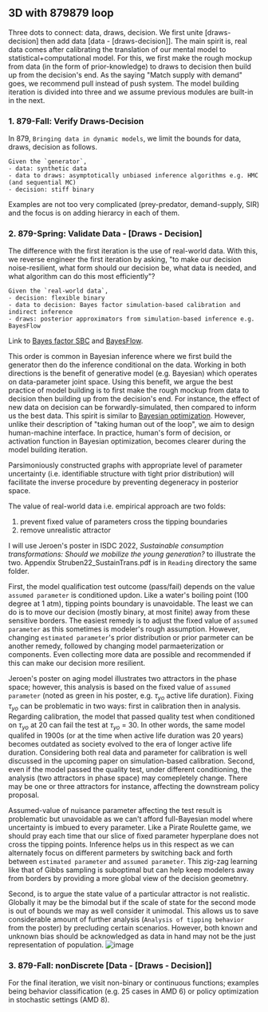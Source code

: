 ## 3D with 879879 loop
Three dots to connect: data, draws, decision. We first unite [draws-decision] then add data [data - [draws-decision]]. The main spirit is, real data comes after calibrating the translation of our mental model to statistical+computational model. For this, we first make the rough mockup from data (in the form of prior-knowledge) to draws to decision then build up from the decision's end. As the saying "Match supply with demand" goes, we recommend pull instead of push system. The model building iteration is divided into three and we assume previous modules are built-in in the next.

### 1. 879-Fall: Verify Draws-Decision
In 879, `Bringing data in dynamic models`, we limit the bounds for data, draws, decision as follows.
```
Given the `generator`,
- data: synthetic data
- data to draws: asymptotically unbiased inference algorithms e.g. HMC (and sequential MC)
- decision: stiff binary
```
Examples are not too very complicated (prey-predator, demand-supply, SIR) and the focus is on adding hierarcy in each of them.

### 2. 879-Spring: Validate Data - [Draws - Decision]
The difference with the first iteration is the use of real-world data. With this, we reverse engineer the first iteration by asking, "to make our decision noise-resilient, what form should our decision be, what data is needed, and what algorithm can do this most efficiently"? 
```
Given the `real-world data`,
- decision: flexible binary
- data to decision: Bayes factor simulation-based calibration and indirect inference
- draws: posterior approximators from simulation-based inference e.g. BayesFlow
```
Link to [Bayes factor SBC](https://psycnet.apa.org/record/2022-39838-001) and [BayesFlow](https://github.com/stefanradev93/BayesFlow).

This order is common in Bayesian inference where we first build the generator then do the inference conditional on the data. Working in both directions is the benefit of generative model (e.g. Bayesian) which operates on data-parameter joint space. Using this benefit, we argue the best practice of model building is to first make the rough mockup from data to decision then building up from the decision's end. For instance, the effect of new data on decision can be forwardly-simulated, then compared to inform us the best data. This spirit is similar to [Bayesian optimization](https://www.cs.ox.ac.uk/people/nando.defreitas/publications/BayesOptLoop.pdf). However, unlike their description of "taking human out of the loop", we aim to design human-machine interface. In practice, human's form of decision, or activation function in Bayesian optimization, becomes clearer during the model building iteration.

Parsimoniously constructed graphs with appropriate level of parameter uncertainty (i.e. identifiable structure with tight prior distribution) will facilitate the inverse procedure by preventing degeneracy in posterior space.

The value of real-world data i.e. empirical approach are two folds:
1. prevent fixed value of parameters cross the tipping boundaries
2. remove unrealistic attractor

I will use Jeroen's poster in ISDC 2022, _Sustainable consumption transformations: Should we mobilize the young generation?_ to illustrate the two. Appendix Struben22_SustainTrans.pdf is in `Reading` directory the same folder.

First, the model qualification test outcome (pass/fail) depends on the value `assumed parameter` is conditioned updon. Like a water's boiling point (100 degree at 1 atm), tipping points boundary is unavoidable. The least we can do is to move our decision (mostly binary, at most finite) away from these sensitive borders. The easiest remedy is to adjust the fixed value of `assumed parameter` as this sometimes is modeler's rough assumption. However, changing `estimated parameter`'s prior distribution or prior parmeter can be another remedy, followed by changing model parmaeterization or components. Even collecting more data are possible and recommended if this can make our decision more resilient. 

Jeroen's poster on aging model illustrates two attractors in the phase space; however, this analysis is based on the fixed value of `assumed parameter` (noted as green in his poster, e.g. $\tau_{yo}$ active life duration). Fixing $\tau_{yo}$ can be problematic in two ways: first in calibration then in analysis. Regarding calibration, the model that passed quality test when conditioned on $\tau_{yo}$ at 20 can fail the test at $\tau_{yo}$ = 30. In other words, the same model qualifed in 1900s (or at the time when active life duration was 20 years) becomes outdated as society evolved to the era of longer active life duration. Considering both real data and parameter for calibration is well discussed in the upcoming paper on simulation-based calibration. Second, even if the model passed the quality test, under different conditioning, the analysis (two attractors in phase space) may comepletely change. There may be one or three attractors for instance, affecting the downstream policy proposal.

Assumed-value of nuisance parameter affecting the test result is problematic but unavoidable as we can't afford full-Bayesian model where uncertainty is imbued to every parameter. Like a Pirate Roulette game, we should pray each time that our slice of fixed parameter hyperplane does not cross the tipping points. Inference helps us in this respect as we can alternately focus on different parmeters by switching back and forth between `estimated parameter` and `assumed parameter`. This zig-zag learning like that of Gibbs sampling is suboptimal but can help keep modelers away from borders by providing a more global view of the decision geometnry.

Second, is to argue the state value of a particular attractor is not realistic. Globally it may be the bimodal but if the scale of state for the second mode is out of bounds we may as well consider it unimodal. This allows us to save considerable amount of further analysis (`Analysis of tipping behavior` from the poster) by precluding certain scenarios. However, both known and unknown bias should be acknowledged as data in hand may not be the just representation of population.
![image](https://user-images.githubusercontent.com/30194633/181718173-4e7cda1d-4ce8-4130-8d8d-524b05af58d0.png)

### 3. 879-Fall: nonDiscrete [Data - [Draws - Decision]]
For the final iteration, we visit non-binary or continuous functions; examples being behavior classification (e.g. 25 cases in AMD 6) or policy optimization in stochastic settings (AMD 8).
